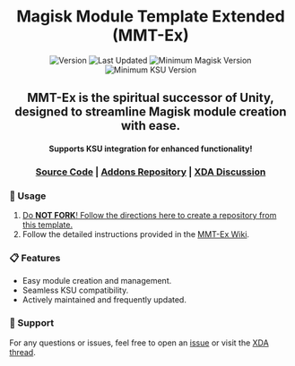 <h1 align="center">Magisk Module Template Extended (MMT-Ex)</h1>

<div align="center">
  <!-- Version -->
  <img src="https://img.shields.io/badge/Version-v3.7-blue.svg?longCache=true&style=popout-square" alt="Version" />
  <!-- Last Updated -->
  <img src="https://img.shields.io/badge/Updated-February%209%2C%202025-green.svg?longCache=true&style=flat-square" alt="Last Updated" />
  <!-- Min Magisk -->
  <img src="https://img.shields.io/badge/MinMagisk-20.4-red.svg?longCache=true&style=flat-square" alt="Minimum Magisk Version" />
  <!-- Min KSU -->
  <img src="https://img.shields.io/badge/MinKernelSU-0.6.6-red.svg?longCache=true&style=flat-square" alt="Minimum KSU Version" />
</div>

<div align="center">
  <h2><strong>MMT-Ex</strong> is the spiritual successor of Unity, designed to streamline Magisk module creation with ease.</h2>
  <h4>Supports KSU integration for enhanced functionality!</h4>
</div>

<div align="center">
  <h3>
    <a href="https://github.com/Zackptg5/MMT-Extended">Source Code</a> 
    | 
    <a href="https://github.com/Zackptg5/MMT-Extended-Addons">Addons Repository</a> 
    | 
    <a href="https://forum.xda-developers.com/apps/magisk/magisk-module-template-extended-mmt-ex-t4029819">XDA Discussion</a>
  </h3>
</div>

### 🚀 Usage
1. [Do **NOT FORK**! Follow the directions here to create a repository from this template.](https://help.github.com/en/github/creating-cloning-and-archiving-repositories/creating-a-repository-from-a-template)
2. Follow the detailed instructions provided in the [MMT-Ex Wiki](https://github.com/Zackptg5/MMT-Extended/wiki).

### 📋 Features
- Easy module creation and management.
- Seamless KSU compatibility.
- Actively maintained and frequently updated.

### 💬 Support
For any questions or issues, feel free to open an [issue](https://github.com/Zackptg5/MMT-Extended/issues) or visit the [XDA thread](https://forum.xda-developers.com/apps/magisk/magisk-module-template-extended-mmt-ex-t4029819).

